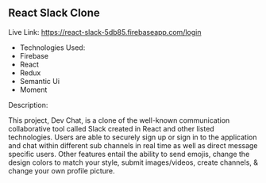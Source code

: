 ## React Slack Clone
Live Link: https://react-slack-5db85.firebaseapp.com/login

- Technologies Used:
- Firebase
- React
- Redux
- Semantic Ui
- Moment

Description: 

This project, Dev Chat, is a clone of the well-known communication collaborative tool called Slack created in React and other listed technologies. Users are able to securely sign up or sign in to the application and chat within different sub channels in real time as well as direct message specific users. Other features entail the ability to send emojis, change the design colors to match your style, submit images/videos, create channels, & change your own profile picture.
